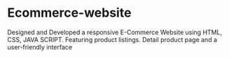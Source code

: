 # Ecommerce-website
Designed and Developed a responsive E-Commerce Website using HTML, CSS, JAVA SCRIPT. Featuring product listings. Detail product page and a user-friendly interface
